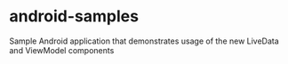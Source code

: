 # android-samples
Sample Android application that demonstrates usage of the new LiveData and ViewModel components
